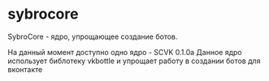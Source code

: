 # sybrocore
SybroCore  - ядро, упрощающее создание ботов.

На данный момент доступно одно ядро - SCVK 0.1.0a
Данное ядро использует библотеку vkbottle и упрощает работу в создании ботов для вконтакте
